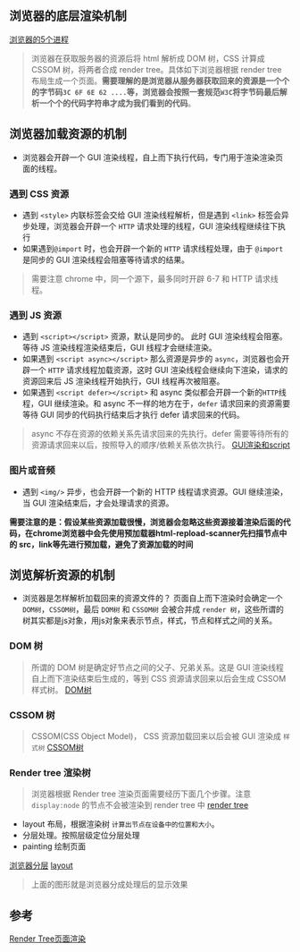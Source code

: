 ## 浏览器的底层渲染机制
[浏览器的5个进程](./img/浏览器的5个进程.jpg)
> 浏览器在获取服务器的资源后将 html 解析成 DOM 树，CSS 计算成 CSSOM 树，将两者合成 render tree。具体如下浏览器根据 render tree 布局生成一个页面。**需要理解的是浏览器从服务器获取回来的资源是一个个的字节码`3C 6F 6E 62 ....`等，浏览器会按照一套规范`W3C`将字节码最后解析一个个的代码字符串才成为我们看到的代码**。

## 浏览器加载资源的机制
* 浏览器会开辟一个 GUI 渲染线程，自上而下执行代码，专门用于渲染渲染页面的线程。

### 遇到 CSS 资源
* 遇到 `<style>` 内联标签会交给 GUI 渲染线程解析，但是遇到 `<link>` 标签会异步处理，浏览器会开辟一个 `HTTP` 请求处理的线程，GUI 渲染线程继续往下执行
* 如果遇到`@import` 时，也会开辟一个新的 `HTTP` 请求线程处理，由于 `@import` 是同步的 GUI 渲染线程会阻塞等待请求的结果。
> 需要注意 chrome 中，同一个源下，最多同时开辟 6-7 和 HTTP 请求线程。

### 遇到 JS 资源
* 遇到 `<script></script>` 资源，默认是同步的。 此时 GUI 渲染线程会阻塞。等待 JS 渲染线程渲染结束后，GUI 线程才会继续渲染。
* 如果遇到 `<script async></script>` 那么资源是异步的 `async`，浏览器也会开辟一个 `HTTP` 请求线程加载资源，这时 GUI 渲染线程会继续向下渲染，请求的资源回来后 JS 渲染线程开始执行，GUI 线程再次被阻塞。 
* 如果遇到 `<script defer></script>` 和 async 类似都会开辟一个新的`HTTP`线程，GUI 继续渲染。和 async 不一样的地方在于，`defer` 请求回来的资源需要等待 GUI 同步的代码执行结束后才执行 defer 请求回来的代码。
> async 不存在资源的依赖关系先请求回来的先执行。defer 需要等待所有的资源请求回来以后，按照导入的顺序/依赖关系依次执行。 
[GUI渲染和script](./img/GUI渲染遇到script.jpg)


### 图片或音频
* 遇到 `<img/>` 异步，也会开辟一个新的 HTTP 线程请求资源。GUI 继续渲染，当 GUI 渲染结束后，才会处理请求的资源。

__需要注意的是：假设某些资源加载很慢，浏览器会忽略这些资源接着渲染后面的代码，在chrome浏览器中会先使用预加载器html-repload-scanner先扫描节点中的 src，link等先进行预加载，避免了资源加载的时间__

## 浏览解析资源的机制
* 浏览器是怎样解析加载回来的资源文件的？ 页面自上而下渲染时会确定一个 `DOM树`，`CSSOM树`，最后 `DOM树` 和 `CSSOM树` 会被合并成 `render 树`，这些所谓的树其实都是js对象，用js对象来表示节点，样式，节点和样式之间的关系。

### DOM 树
> 所谓的 DOM 树是确定好节点之间的父子、兄弟关系。这是 GUI 渲染线程自上而下渲染结束后生成的，等到 CSS 资源请求回来以后会生成 CSSOM 样式树。
[DOM树](./img/DOM树.jpg)

### CSSOM 树
> CSSOM(CSS Object Model)， CSS 资源加载回来以后会被 GUI 渲染成 `样式树`
[CSSOM树](./img/样式树.jpg)

### Render tree 渲染树
> 浏览器根据 Render tree 渲染页面需要经历下面几个步骤。注意 `display:node` 的节点不会被渲染到 render tree 中
[render tree](./img/renderTree.jpg)
* layout 布局，根据渲染树 `计算出节点在设备中的位置和大小`。
* 分层处理。按照层级定位分层处理
* painting 绘制页面


[浏览器分层](./img/layout.jpg)
[layout](./img/layout2.jpg)
> 上面的图形就是浏览器分成处理后的显示效果



## 参考
[Render Tree页面渲染](https://segmentfault.com/a/1190000006921322)

